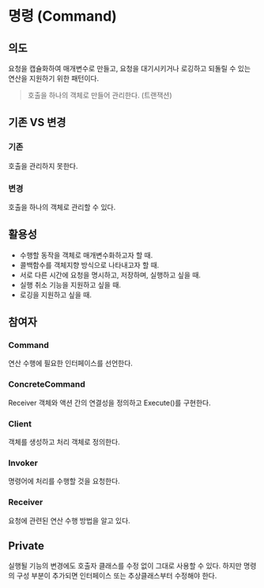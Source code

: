 # 명령 (Command)


## 의도
요청을 캡슐화하여 매개변수로 만들고, 요청을 대기시키거나 로깅하고 되돌릴 수 있는 연산을 지원하기 위한 패턴이다.
> 호출을 하나의 객체로 만들어 관리한다. (트랜잭션)



## 기존 VS 변경
### 기존
호출을 관리하지 못한다.
### 변경
호출을 하나의 객체로 관리할 수 있다.



## 활용성
- 수행할 동작을 객체로 매개변수화하고자 할 때.
- 콜백함수를 객체지향 방식으로 나타내고자 할 때.
- 서로 다른 시간에 요청을 명시하고, 저장하며, 실행하고 싶을 때.
- 실행 취소 기능을 지원하고 싶을 때.
- 로깅을 지원하고 싶을 때.



## 참여자
### Command
연산 수행에 필요한 인터페이스를 선언한다.
### ConcreteCommand
Receiver 객체와 액션 간의 연결성을 정의하고 Execute()를 구현한다.
### Client
객체를 생성하고 처리 객체로 정의한다.
### Invoker
명령어에 처리를 수행할 것을 요청한다.
### Receiver
요청에 관련된 연산 수행 방법을 알고 있다.




## Private
실행될 기능의 변경에도 호출자 클래스를 수정 없이 그대로 사용할 수 있다.
하지만 명령의 구성 부분이 추가되면 인터페이스 또는 추상클래스부터 수정해야 한다.